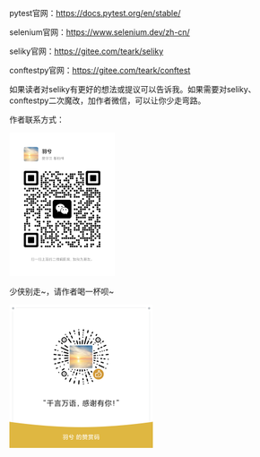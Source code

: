pytest官网：https://docs.pytest.org/en/stable/

selenium官网：https://www.selenium.dev/zh-cn/

seliky官网：https://gitee.com/teark/seliky

conftestpy官网：https://gitee.com/teark/conftest



​	如果读者对seliky有更好的想法或提议可以告诉我。如果需要对seliky、conftestpy二次魔改，加作者微信，可以让你少走弯路。



作者联系方式：

<img src="assets/image-20250612162305399.png" alt="image-20250612162305399" style="zoom:25%;" />



少侠别走~，请作者喝一杯呗~

<img src="assets/1749716202200.png" alt="1749716202200" style="zoom:25%;" />